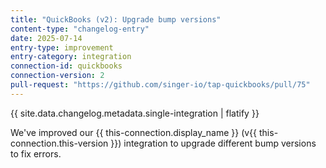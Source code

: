 ```yaml
---
title: "QuickBooks (v2): Upgrade bump versions"
content-type: "changelog-entry"
date: 2025-07-14
entry-type: improvement
entry-category: integration
connection-id: quickbooks
connection-version: 2
pull-request: "https://github.com/singer-io/tap-quickbooks/pull/75"
---
```

{{ site.data.changelog.metadata.single-integration | flatify }}

We've improved our {{ this-connection.display_name }} (v{{ this-connection.this-version }}) integration to upgrade different bump versions to fix errors.